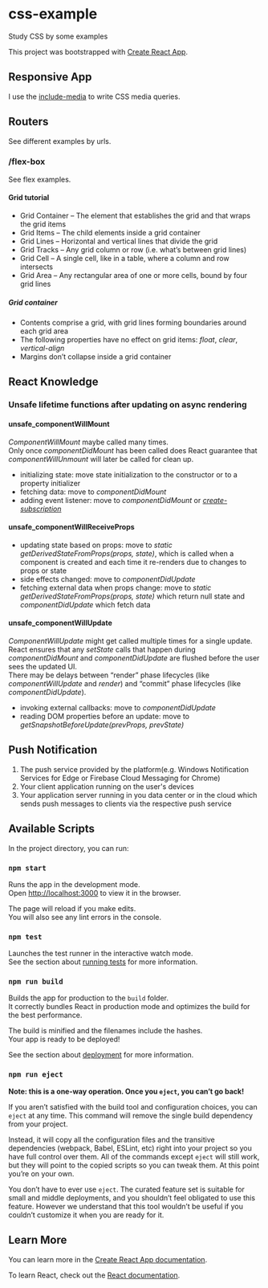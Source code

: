 # css-example

Study CSS by some examples

This project was bootstrapped with [Create React App](https://github.com/facebook/create-react-app).

## Responsive App

I use the [include-media](https://github.com/eduardoboucas/include-media) to write CSS media queries.

## Routers

See different examples by urls.

### /flex-box

See flex examples.

#### Grid tutorial

- Grid Container – The element that establishes the grid and that wraps the grid items
- Grid Items – The child elements inside a grid container
- Grid Lines – Horizontal and vertical lines that divide the grid
- Grid Tracks – Any grid column or row (i.e. what’s between grid lines)
- Grid Cell – A single cell, like in a table, where a column and row intersects
- Grid Area – Any rectangular area of one or more cells, bound by four grid lines

##### Grid container

- Contents comprise a grid, with grid lines forming boundaries around each grid area
- The following properties have no effect on grid items: *float*, *clear*, *vertical-align*
- Margins don’t collapse inside a grid container

## React Knowledge

### Unsafe lifetime functions after updating on async rendering

#### unsafe_componentWillMount

*ComponentWillMount* maybe called many times.<br />
Only once *componentDidMount* has been called does React guarantee that *componentWillUnmount* will later be called for clean up.

- initializing state: move state initialization to the constructor or to a property initializer
- fetching data: move to *componentDidMount*
- adding event listener: move to *componentDidMount* or *[create-subscription](https://github.com/facebook/react/tree/master/packages/create-subscription)*

#### unsafe_componentWillReceiveProps

- updating state based on props: move to *static getDerivedStateFromProps(props, state)*, which is called when a component is created and each time it re-renders due to changes to props or state
- side effects changed: move to *componentDidUpdate*
- fetching external data when props change: move to *static getDerivedStateFromProps(props, state)* which return null state and *componentDidUpdate* which fetch data

#### unsafe_componentWillUpdate

*ComponentWillUpdate* might get called multiple times for a single update.<br />
React ensures that any *setState* calls that happen during *componentDidMount* and *componentDidUpdate* are flushed before the user sees the updated UI.<br />
There may be delays between “render” phase lifecycles (like *componentWillUpdate* and *render*) and “commit” phase lifecycles (like *componentDidUpdate*).

- invoking external callbacks: move to *componentDidUpdate*
- reading DOM properties before an update: move to *getSnapshotBeforeUpdate(prevProps, prevState)*

## Push Notification

1. The push service provided by the platform(e.g. Windows Notification Services for Edge or Firebase Cloud Messaging for Chrome)
2. Your client application running on the user's devices
3. Your application server running in you data center or in the cloud which sends push messages to clients via the respective push service

## Available Scripts

In the project directory, you can run:

### `npm start`

Runs the app in the development mode.<br />
Open [http://localhost:3000](http://localhost:3000) to view it in the browser.

The page will reload if you make edits.<br />
You will also see any lint errors in the console.

### `npm test`

Launches the test runner in the interactive watch mode.<br />
See the section about [running tests](https://facebook.github.io/create-react-app/docs/running-tests) for more information.

### `npm run build`

Builds the app for production to the `build` folder.<br />
It correctly bundles React in production mode and optimizes the build for the best performance.

The build is minified and the filenames include the hashes.<br />
Your app is ready to be deployed!

See the section about [deployment](https://facebook.github.io/create-react-app/docs/deployment) for more information.

### `npm run eject`

**Note: this is a one-way operation. Once you `eject`, you can’t go back!**

If you aren’t satisfied with the build tool and configuration choices, you can `eject` at any time. This command will remove the single build dependency from your project.

Instead, it will copy all the configuration files and the transitive dependencies (webpack, Babel, ESLint, etc) right into your project so you have full control over them. All of the commands except `eject` will still work, but they will point to the copied scripts so you can tweak them. At this point you’re on your own.

You don’t have to ever use `eject`. The curated feature set is suitable for small and middle deployments, and you shouldn’t feel obligated to use this feature. However we understand that this tool wouldn’t be useful if you couldn’t customize it when you are ready for it.

## Learn More

You can learn more in the [Create React App documentation](https://facebook.github.io/create-react-app/docs/getting-started).

To learn React, check out the [React documentation](https://reactjs.org/).
